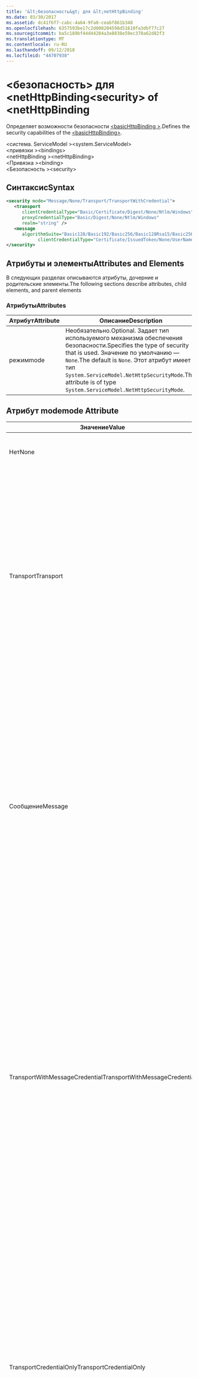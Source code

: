 ```yaml
---
title: '&lt;безопасность&gt; для &lt;netHttpBinding'
ms.date: 03/30/2017
ms.assetid: dc41f6f7-cabc-4a64-9fa0-ceabf861b348
ms.openlocfilehash: 6357593be17c2d008204598d51610fa3dbf77c27
ms.sourcegitcommit: ba5c189bf44d44204a3e8838e59ec378a62d82f3
ms.translationtype: MT
ms.contentlocale: ru-RU
ms.lasthandoff: 09/12/2018
ms.locfileid: "44707938"
---
```

# <a name="ltsecuritygt-of-ltnethttpbinding"></a><span data-ttu-id="62b09-102">&lt;безопасность&gt; для &lt;netHttpBinding</span><span class="sxs-lookup"><span data-stu-id="62b09-102">&lt;security&gt; of &lt;netHttpBinding</span></span>
<span data-ttu-id="62b09-103">Определяет возможности безопасности [ \<basicHttpBinding >](../../../../../docs/framework/configure-apps/file-schema/wcf/basichttpbinding.md).</span><span class="sxs-lookup"><span data-stu-id="62b09-103">Defines the security capabilities of the [\<basicHttpBinding>](../../../../../docs/framework/configure-apps/file-schema/wcf/basichttpbinding.md).</span></span>  
  
 <span data-ttu-id="62b09-104">\<система. ServiceModel ></span><span class="sxs-lookup"><span data-stu-id="62b09-104">\<system.ServiceModel></span></span>  
<span data-ttu-id="62b09-105">\<привязки ></span><span class="sxs-lookup"><span data-stu-id="62b09-105">\<bindings></span></span>  
<span data-ttu-id="62b09-106">\<netHttpBinding ></span><span class="sxs-lookup"><span data-stu-id="62b09-106">\<netHttpBinding></span></span>  
<span data-ttu-id="62b09-107">\<Привязка ></span><span class="sxs-lookup"><span data-stu-id="62b09-107">\<binding></span></span>  
<span data-ttu-id="62b09-108">\<Безопасность ></span><span class="sxs-lookup"><span data-stu-id="62b09-108">\<security></span></span>  
  
## <a name="syntax"></a><span data-ttu-id="62b09-109">Синтаксис</span><span class="sxs-lookup"><span data-stu-id="62b09-109">Syntax</span></span>  
  
```xml  
<security mode="Message/None/Transport/TransportWithCredential">  
   <transport  
      clientCredentialType="Basic/Certificate/Digest/None/Ntlm/Windows"  
      proxyCredentialType="Basic/Digest/None/Ntlm/Windows"  
      realm="string" />  
   <message  
      algorithmSuite="Basic128/Basic192/Basic256/Basic128Rsa15/Basic256Rsa15/TripleDes/TripleDesRsa15/Basic128Sha256/Basic192Sha256/TripleDesSha256/Basic128Sha256Rsa15/Basic192Sha256Rsa15/Basic256Sha256Rsa15/TripleDesSha256Rsa15"  
            clientCredentialType="Certificate/IssuedToken/None/UserName/Windows" />  
</security>  
```  
  
## <a name="attributes-and-elements"></a><span data-ttu-id="62b09-110">Атрибуты и элементы</span><span class="sxs-lookup"><span data-stu-id="62b09-110">Attributes and Elements</span></span>  
 <span data-ttu-id="62b09-111">В следующих разделах описываются атрибуты, дочерние и родительские элементы.</span><span class="sxs-lookup"><span data-stu-id="62b09-111">The following sections describe attributes, child elements, and parent elements</span></span>  
  
### <a name="attributes"></a><span data-ttu-id="62b09-112">Атрибуты</span><span class="sxs-lookup"><span data-stu-id="62b09-112">Attributes</span></span>  
  
|<span data-ttu-id="62b09-113">Атрибут</span><span class="sxs-lookup"><span data-stu-id="62b09-113">Attribute</span></span>|<span data-ttu-id="62b09-114">Описание</span><span class="sxs-lookup"><span data-stu-id="62b09-114">Description</span></span>|  
|---------------|-----------------|  
|<span data-ttu-id="62b09-115">режим</span><span class="sxs-lookup"><span data-stu-id="62b09-115">mode</span></span>|<span data-ttu-id="62b09-116">Необязательно.</span><span class="sxs-lookup"><span data-stu-id="62b09-116">Optional.</span></span> <span data-ttu-id="62b09-117">Задает тип используемого механизма обеспечения безопасности.</span><span class="sxs-lookup"><span data-stu-id="62b09-117">Specifies the type of security that is used.</span></span> <span data-ttu-id="62b09-118">Значение по умолчанию — `None`.</span><span class="sxs-lookup"><span data-stu-id="62b09-118">The default is `None`.</span></span> <span data-ttu-id="62b09-119">Этот атрибут имеет тип <!--zz <xref:System.ServiceModel.NetHttpSecurityMode> --> `System.ServiceModel.NetHttpSecurityMode`.</span><span class="sxs-lookup"><span data-stu-id="62b09-119">This attribute is of type <!--zz <xref:System.ServiceModel.NetHttpSecurityMode> -->`System.ServiceModel.NetHttpSecurityMode`.</span></span>|
  
## <a name="mode-attribute"></a><span data-ttu-id="62b09-120">Атрибут mode</span><span class="sxs-lookup"><span data-stu-id="62b09-120">mode Attribute</span></span>  
  
|<span data-ttu-id="62b09-121">Значение</span><span class="sxs-lookup"><span data-stu-id="62b09-121">Value</span></span>|<span data-ttu-id="62b09-122">Описание</span><span class="sxs-lookup"><span data-stu-id="62b09-122">Description</span></span>|  
|-----------|-----------------|  
|<span data-ttu-id="62b09-123">Нет</span><span class="sxs-lookup"><span data-stu-id="62b09-123">None</span></span>|<span data-ttu-id="62b09-124">-Сообщения не защищены во время передачи.</span><span class="sxs-lookup"><span data-stu-id="62b09-124">-   Messages are not secured during transfer.</span></span>|  
|<span data-ttu-id="62b09-125">Transport</span><span class="sxs-lookup"><span data-stu-id="62b09-125">Transport</span></span>|<span data-ttu-id="62b09-126">Безопасность обеспечивается с помощью транспорта HTTPS.</span><span class="sxs-lookup"><span data-stu-id="62b09-126">Security is provided using HTTPS transport.</span></span> <span data-ttu-id="62b09-127">Сообщения SOAP защищаются при помощи HTTPS.</span><span class="sxs-lookup"><span data-stu-id="62b09-127">The SOAP messages are secured using HTTPS.</span></span> <span data-ttu-id="62b09-128">Служба проходит проверку подлинности для клиента с использованием сертификата X.509.</span><span class="sxs-lookup"><span data-stu-id="62b09-128">The service is authenticated to the client using the service's X.509 certificate.</span></span> <span data-ttu-id="62b09-129">Проверка подлинности клиента осуществляется с помощью предоставленного ClientCredentialType.</span><span class="sxs-lookup"><span data-stu-id="62b09-129">The client is authenticated using the ClientCredentialType supplied.</span></span>|  
|<span data-ttu-id="62b09-130">Сообщение</span><span class="sxs-lookup"><span data-stu-id="62b09-130">Message</span></span>|<span data-ttu-id="62b09-131">Безопасность обеспечивается с помощью средств безопасности сообщений SOAP.</span><span class="sxs-lookup"><span data-stu-id="62b09-131">Security is provided using SOAP message security.</span></span> <span data-ttu-id="62b09-132">По умолчанию текст сообщений шифруется и подписывается.</span><span class="sxs-lookup"><span data-stu-id="62b09-132">By default, the body is encrypted and signed.</span></span> <span data-ttu-id="62b09-133">Для этой привязки система требует, чтобы клиенту был предоставлен сертификат сервера с использованием внештатного канала.</span><span class="sxs-lookup"><span data-stu-id="62b09-133">For this binding, the system requires that the server certificate be provided to the client out of band.</span></span> <span data-ttu-id="62b09-134">Единственным допустимым значением `ClientCredentialType` для данной привязки является `Certificate`.</span><span class="sxs-lookup"><span data-stu-id="62b09-134">The only valid `ClientCredentialType` for this binding is `Certificate`.</span></span>|  
|<span data-ttu-id="62b09-135">TransportWithMessageCredential</span><span class="sxs-lookup"><span data-stu-id="62b09-135">TransportWithMessageCredential</span></span>|<span data-ttu-id="62b09-136">Целостность, конфиденциальность и проверка подлинности сервера обеспечиваются с помощью средств безопасности транспорта.</span><span class="sxs-lookup"><span data-stu-id="62b09-136">Integrity, confidentiality and server authentication are provided by transport security.</span></span> <span data-ttu-id="62b09-137">Проверка подлинности клиента осуществляется при помощи механизма безопасности сообщений SOAP.</span><span class="sxs-lookup"><span data-stu-id="62b09-137">Client authentication is provided by means of SOAP message security.</span></span> <span data-ttu-id="62b09-138">Данный режим может использоваться, когда проверка подлинности клиента осуществляется с помощью имени пользователя/пароля и существует развернутый канал HTTP с обеспечением безопасности при передаче сообщений.</span><span class="sxs-lookup"><span data-stu-id="62b09-138">This mode is relevant when the user is authenticating using username/password and there is an existing HTTP deployment for securing message transfer.</span></span>|  
|<span data-ttu-id="62b09-139">TransportCredentialOnly</span><span class="sxs-lookup"><span data-stu-id="62b09-139">TransportCredentialOnly</span></span>|<span data-ttu-id="62b09-140">Данный режим не обеспечивает целостности и конфиденциальности сообщений.</span><span class="sxs-lookup"><span data-stu-id="62b09-140">This mode does not provide message integrity and confidentiality.</span></span> <span data-ttu-id="62b09-141">Он предоставляет проверку подлинности клиента на основе http.</span><span class="sxs-lookup"><span data-stu-id="62b09-141">It provides http-based client authentication.</span></span> <span data-ttu-id="62b09-142">Этот режим следует использовать с осторожностью.</span><span class="sxs-lookup"><span data-stu-id="62b09-142">This mode should be used with caution.</span></span> <span data-ttu-id="62b09-143">Он должен использоваться в средах, где безопасность транспорта обеспечивается другими средствами (например, IPSec), а только проверку подлинности клиента с помощью инфраструктуры WCF.</span><span class="sxs-lookup"><span data-stu-id="62b09-143">It should be used in environments where the transport security is being provided by other means (such as IPSec) and only client authentication is provided by the WCF infrastructure.</span></span>|  
  
### <a name="child-elements"></a><span data-ttu-id="62b09-144">Дочерние элементы</span><span class="sxs-lookup"><span data-stu-id="62b09-144">Child Elements</span></span>  
  
|<span data-ttu-id="62b09-145">Элемент</span><span class="sxs-lookup"><span data-stu-id="62b09-145">Element</span></span>|<span data-ttu-id="62b09-146">Описание</span><span class="sxs-lookup"><span data-stu-id="62b09-146">Description</span></span>|  
|-------------|-----------------|  
|[<span data-ttu-id="62b09-147">\<Транспорт ></span><span class="sxs-lookup"><span data-stu-id="62b09-147">\<transport></span></span>](../../../../../docs/framework/configure-apps/file-schema/wcf/transport-of-nethttpbinding.md)|<span data-ttu-id="62b09-148">Определяет параметры безопасности транспорта для базовой службы HTTP.</span><span class="sxs-lookup"><span data-stu-id="62b09-148">Defines the transport security settings for a basic HTTP service.</span></span> <span data-ttu-id="62b09-149">Данный элемент соответствует <xref:System.ServiceModel.HttpTransportSecurity>.</span><span class="sxs-lookup"><span data-stu-id="62b09-149">This element corresponds to <xref:System.ServiceModel.HttpTransportSecurity>.</span></span>|  
|[<span data-ttu-id="62b09-150">\<сообщение ></span><span class="sxs-lookup"><span data-stu-id="62b09-150">\<message></span></span>](../../../../../docs/framework/configure-apps/file-schema/wcf/message-of-nethttpbinding.md)|<span data-ttu-id="62b09-151">Определяет параметры безопасности сообщений для базовой службы HTTP.</span><span class="sxs-lookup"><span data-stu-id="62b09-151">Defines the message security settings for a basic HTTP service.</span></span> <span data-ttu-id="62b09-152">Этот элемент соответствует <!--zz <xref:System.ServiceModel.NetHttpMessageSecurity> --> `System.ServiceModel.NetHttpMessageSecurity`.</span><span class="sxs-lookup"><span data-stu-id="62b09-152">This element corresponds to <!--zz <xref:System.ServiceModel.NetHttpMessageSecurity> --> `System.ServiceModel.NetHttpMessageSecurity`.</span></span>|  
  
### <a name="parent-elements"></a><span data-ttu-id="62b09-153">Родительские элементы</span><span class="sxs-lookup"><span data-stu-id="62b09-153">Parent Elements</span></span>  
  
|<span data-ttu-id="62b09-154">Элемент</span><span class="sxs-lookup"><span data-stu-id="62b09-154">Element</span></span>|<span data-ttu-id="62b09-155">Описание</span><span class="sxs-lookup"><span data-stu-id="62b09-155">Description</span></span>|  
|-------------|-----------------|  
|<span data-ttu-id="62b09-156">привязка</span><span class="sxs-lookup"><span data-stu-id="62b09-156">binding</span></span>|<span data-ttu-id="62b09-157">Элемент привязки [ \<basicHttpBinding >](../../../../../docs/framework/configure-apps/file-schema/wcf/basichttpbinding.md).</span><span class="sxs-lookup"><span data-stu-id="62b09-157">The binding element of the [\<basicHttpBinding>](../../../../../docs/framework/configure-apps/file-schema/wcf/basichttpbinding.md).</span></span>|  
  
## <a name="remarks"></a><span data-ttu-id="62b09-158">Примечания</span><span class="sxs-lookup"><span data-stu-id="62b09-158">Remarks</span></span>  
 <span data-ttu-id="62b09-159">По умолчанию сообщение SOAP не защищено и проверка подлинности клиента не выполняется.</span><span class="sxs-lookup"><span data-stu-id="62b09-159">By default, the SOAP message is not secured and the client is not authenticated.</span></span> <span data-ttu-id="62b09-160">Данный элемент позволяет настроить дополнительные параметры безопасности для элемента `netHttpBinding`.</span><span class="sxs-lookup"><span data-stu-id="62b09-160">This element enables you to configure additional security settings for the `netHttpBinding` element.</span></span>  
  
## <a name="see-also"></a><span data-ttu-id="62b09-161">См. также</span><span class="sxs-lookup"><span data-stu-id="62b09-161">See Also</span></span>  
 <xref:System.ServiceModel.NetHttpBinding.Security%2A>  
 <xref:System.ServiceModel.Configuration.NetHttpBindingElement.Security%2A>    
 [<span data-ttu-id="62b09-162">Защита служб и клиентов</span><span class="sxs-lookup"><span data-stu-id="62b09-162">Securing Services and Clients</span></span>](../../../../../docs/framework/wcf/feature-details/securing-services-and-clients.md)  
 [<span data-ttu-id="62b09-163">Выбор типа учетных данных</span><span class="sxs-lookup"><span data-stu-id="62b09-163">Selecting a Credential Type</span></span>](../../../../../docs/framework/wcf/feature-details/selecting-a-credential-type.md)  
 [<span data-ttu-id="62b09-164">Привязки</span><span class="sxs-lookup"><span data-stu-id="62b09-164">Bindings</span></span>](../../../../../docs/framework/wcf/bindings.md)  
 [<span data-ttu-id="62b09-165">Настройка привязок, предоставляемых системой</span><span class="sxs-lookup"><span data-stu-id="62b09-165">Configuring System-Provided Bindings</span></span>](../../../../../docs/framework/wcf/feature-details/configuring-system-provided-bindings.md)  
 [<span data-ttu-id="62b09-166">Использование привязок для настройки службы Windows Communication Foundation и клиентов</span><span class="sxs-lookup"><span data-stu-id="62b09-166">Using Bindings to Configure Windows Communication Foundation Services and Clients</span></span>](https://msdn.microsoft.com/library/bd8b277b-932f-472f-a42a-b02bb5257dfb)  
 [<span data-ttu-id="62b09-167">\<Привязка ></span><span class="sxs-lookup"><span data-stu-id="62b09-167">\<binding></span></span>](../../../../../docs/framework/misc/binding.md)
